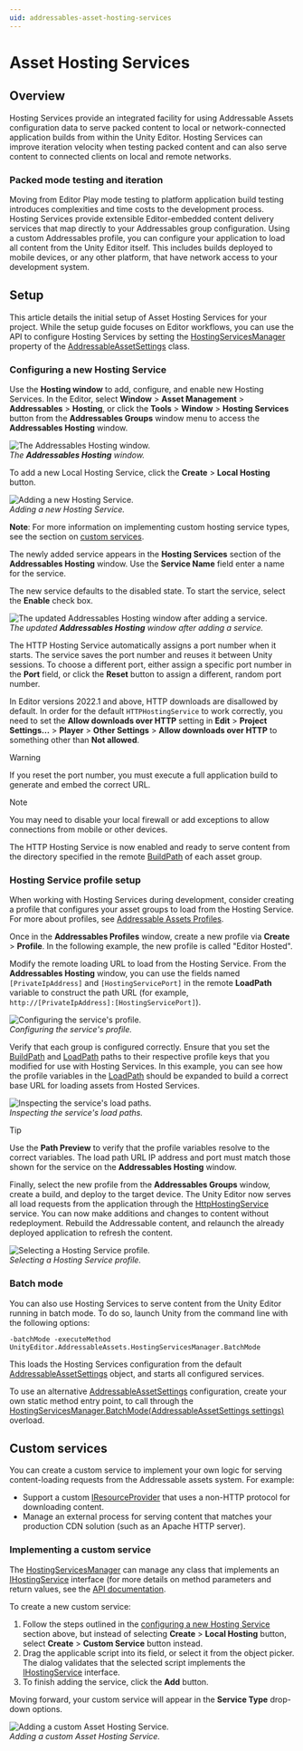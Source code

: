 ```yaml
---
uid: addressables-asset-hosting-services
---
```


# Asset Hosting Services

## Overview
Hosting Services provide an integrated facility for using Addressable Assets configuration data to serve packed content to local or network-connected application builds from within the Unity Editor. Hosting Services can improve iteration velocity when testing packed content and can also serve content to connected clients on local and remote networks.

### Packed mode testing and iteration
Moving from Editor Play mode testing to platform application build testing introduces complexities and time costs to the development process. Hosting Services provide extensible Editor-embedded content delivery services that map directly to your Addressables group configuration. Using a custom Addressables profile, you can configure your application to load all content from the Unity Editor itself. This includes builds deployed to mobile devices, or any other platform, that have network access to your development system.

## Setup
This article details the initial setup of Asset Hosting Services for your project. While the setup guide focuses on Editor workflows, you can use the API to configure Hosting Services by setting the [HostingServicesManager] property of the [AddressableAssetSettings] class.

### Configuring a new Hosting Service
Use the **Hosting window** to add, configure, and enable new Hosting Services. In the Editor, select **Window** > **Asset Management** > **Addressables** > **Hosting**, or click the **Tools** > **Window** > **Hosting Services** button from the **Addressables Groups** window menu to access the **Addressables Hosting** window.

![The Addressables Hosting window.](images/HostingServicesWindow_1.png)</br>
_The **Addressables Hosting** window._

To add a new Local Hosting Service, click the **Create** > **Local Hosting** button.

![Adding a new Hosting Service.](images/HostingServicesAddService_1.png)</br>
_Adding a new Hosting Service._

**Note**: For more information on implementing custom hosting service types, see the section on [custom services].

The newly added service appears in the **Hosting Services** section of the **Addressables Hosting** window. Use the **Service Name** field enter a name for the service.

The new service defaults to the disabled state. To start the service, select the **Enable** check box.

![The updated Addressables Hosting window after adding a service.](images/HostingServicesWindow_2.png)</br>
_The updated **Addressables Hosting** window after adding a service._

The HTTP Hosting Service automatically assigns a port number when it starts. The service saves the port number and reuses it between Unity sessions. To choose a different port, either assign a specific port number in the **Port** field, or click the **Reset** button to assign a different, random port number.

In Editor versions 2022.1 and above, HTTP downloads are disallowed by default.  In order for the default `HTTPHostingService` to work correctly, you need to set the **Allow downloads over HTTP** setting in **Edit** > **Project Settings...** > **Player** > **Other Settings** > **Allow downloads over HTTP** to something other than **Not allowed**.

> [!WARNING]
> If you reset the port number, you must execute a full application build to generate and embed the correct URL.

> [!NOTE]
> You may need to disable your local firewall or add exceptions to allow connections from mobile or other devices.

The HTTP Hosting Service is now enabled and ready to serve content from the directory specified in the remote [BuildPath] of each asset group.

### Hosting Service profile setup
When working with Hosting Services during development, consider creating a profile that configures your asset groups to load from the Hosting Service. For more about profiles, see [Addressable Assets Profiles].

Once in the **Addressables Profiles** window, create a new profile via **Create** > **Profile**. In the following example, the new profile is called "Editor Hosted".

Modify the remote loading URL to load from the Hosting Service. From the **Addressables Hosting** window, you can use the fields named `[PrivateIpAddress]` and `[HostingServicePort]` in the remote __LoadPath__ variable to construct the path URL (for example, `http://[PrivateIpAddress]:[HostingServicePort]`).

![Configuring the service's profile.](images/HostingServicesProfiles_2.png)</br>
_Configuring the service's profile._

Verify that each group is configured correctly. Ensure that you set the [BuildPath] and [LoadPath] paths to their respective profile keys that you modified for use with Hosting Services. In this example, you can see how the profile variables in the [LoadPath] should be expanded to build a correct base URL for loading assets from Hosted Services.

![Inspecting the service's load paths.](images/HostingServicesGroups_1.png)</br>
_Inspecting the service's load paths._

> [!TIP]
> Use the __Path Preview__ to verify that the profile variables resolve to the correct variables. The load path URL IP address and port must match those shown for the service on the __Addressables Hosting__ window.

Finally, select the new profile from the **Addressables Groups** window, create a build, and deploy to the target device. The Unity Editor now serves all load requests from the application through the [HttpHostingService] service. You can now make additions and changes to content without redeployment. Rebuild the Addressable content, and relaunch the already deployed application to refresh the content.

![Selecting a Hosting Service profile.](images/HostingServicesProfiles_3.png)</br>
_Selecting a Hosting Service profile._

### Batch mode
You can also use Hosting Services to serve content from the Unity Editor running in batch mode. To do so, launch Unity from the command line with the following options:

```
-batchMode -executeMethod UnityEditor.AddressableAssets.HostingServicesManager.BatchMode
```

This loads the Hosting Services configuration from the default [AddressableAssetSettings] object, and starts all configured services.

To use an alternative [AddressableAssetSettings] configuration, create your own static method entry point, to call through the [HostingServicesManager.BatchMode(AddressableAssetSettings settings)] overload.

<a name="custom-services"></a>
## Custom services
You can create a custom service to implement your own logic for serving content-loading requests from the Addressable assets system. For example:

* Support a custom [IResourceProvider] that uses a non-HTTP protocol for downloading content.
* Manage an external process for serving content that matches your production CDN solution (such as an Apache HTTP server).

### Implementing a custom service
The [HostingServicesManager] can manage any class that implements an [IHostingService] interface (for more details on method parameters and return values, see the [API documentation].

To create a new custom service:

1. Follow the steps outlined in the [configuring a new Hosting Service] section above, but instead of selecting **Create** > **Local Hosting** button, select **Create** > **Custom Service** button instead. 
2. Drag the applicable script into its field, or select it from the object picker. The dialog validates that the selected script implements the [IHostingService] interface. 
3. To finish adding the service, click the **Add** button. 

Moving forward, your custom service will appear in the **Service Type** drop-down options.

![Adding a custom Asset Hosting Service.](images/HostingServicesAddService_2.png)</br>
_Adding a custom Asset Hosting Service._


[Addressable Assets Profiles]: xref:addressables-profiles
[AddressableAssetSettings]: xref:UnityEditor.AddressableAssets.Settings.AddressableAssetSettings
[API documentation]: xref:UnityEditor.AddressableAssets.HostingServices.IHostingService
[BuildPath]: xref:UnityEditor.AddressableAssets.Settings.GroupSchemas.BundledAssetGroupSchema.BuildPath
[configuring a new Hosting Service]: #configuring-a-new-hosting-service
[custom services]: #custom-services
[HostingServicesManager.BatchMode(AddressableAssetSettings settings)]: xref:UnityEditor.AddressableAssets.HostingServices.HostingServicesManager.BatchMode(UnityEditor.AddressableAssets.Settings.AddressableAssetSettings)
[HostingServicesManager]: xref:UnityEditor.AddressableAssets.HostingServices.HostingServicesManager
[HttpHostingService]: xref:UnityEditor.AddressableAssets.HostingServices.HttpHostingService
[IHostingService]: xref:UnityEditor.AddressableAssets.HostingServices.IHostingService
[IResourceProvider]: xref:UnityEngine.ResourceManagement.ResourceProviders.IResourceProvider
[LoadPath]: xref:UnityEditor.AddressableAssets.Settings.GroupSchemas.BundledAssetGroupSchema.LoadPath
